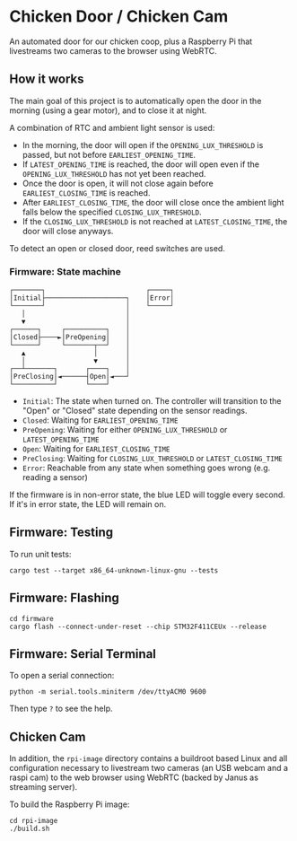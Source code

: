 # Chicken Door / Chicken Cam

An automated door for our chicken coop, plus a Raspberry Pi that livestreams
two cameras to the browser using WebRTC.

## How it works

The main goal of this project is to automatically open the door in the morning
(using a gear motor), and to close it at night.

A combination of RTC and ambient light sensor is used:

- In the morning, the door will open if the `OPENING_LUX_THRESHOLD` is passed,
  but not before `EARLIEST_OPENING_TIME`.
- If `LATEST_OPENING_TIME` is reached, the door will open even if the
  `OPENING_LUX_THRESHOLD` has not yet been reached.
- Once the door is open, it will not close again before `EARLIEST_CLOSING_TIME`
  is reached.
- After `EARLIEST_CLOSING_TIME`, the door will close once the ambient light
  falls below the specified `CLOSING_LUX_THRESHOLD`.
- If the `CLOSING_LUX_THRESHOLD` is not reached at `LATEST_CLOSING_TIME`, the
  door will close anyways.

To detect an open or closed door, reed switches are used.

### Firmware: State machine

    ┌───────┐                         ┌─────┐
    │Initial├────────────────────┐    │Error│
    └───────┘                    │    └─────┘
       │                         │
       ▼                         │
    ┌──────┐     ┌──────────┐    │
    │Closed├────►│PreOpening│    │
    └──────┘     └───────┬──┘    │
       ▲                 │       │
       │                 ▼       │
    ┌──┴───────┐       ┌────┐    │
    │PreClosing│◄──────┤Open│◄───┘
    └──────────┘       └────┘

- `Initial`: The state when turned on. The controller will transition to the
  "Open" or "Closed" state depending on the sensor readings.
- `Closed`: Waiting for `EARLIEST_OPENING_TIME`
- `PreOpening`: Waiting for either `OPENING_LUX_THRESHOLD` or `LATEST_OPENING_TIME`
- `Open`: Waiting for `EARLIEST_CLOSING_TIME`
- `PreClosing`: Waiting for `CLOSING_LUX_THRESHOLD` or `LATEST_CLOSING_TIME`
- `Error`: Reachable from any state when something goes wrong (e.g. reading a sensor)

If the firmware is in non-error state, the blue LED will toggle every second.
If it's in error state, the LED will remain on.

## Firmware: Testing

To run unit tests:

    cargo test --target x86_64-unknown-linux-gnu --tests

## Firmware: Flashing

    cd firmware
    cargo flash --connect-under-reset --chip STM32F411CEUx --release

## Firmware: Serial Terminal

To open a serial connection:

    python -m serial.tools.miniterm /dev/ttyACM0 9600

Then type `?` to see the help.

## Chicken Cam

In addition, the `rpi-image` directory contains a buildroot based Linux and all
configuration necessary to livestream two cameras (an USB webcam and a raspi
cam) to the web browser using WebRTC (backed by Janus as streaming server).

To build the Raspberry Pi image:

    cd rpi-image
    ./build.sh

